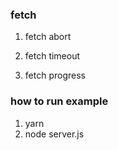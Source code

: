 ### fetch 
1. fetch abort

2. fetch timeout

3. fetch progress

### how to run example
1. yarn
2. node server.js

